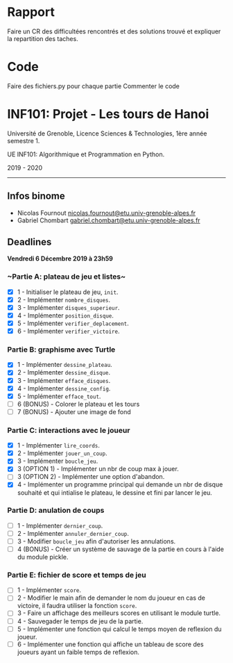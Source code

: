 # Rapport
Faire un CR des difficultées rencontrés et des solutions trouvé et expliquer la repartition des taches.
# Code
Faire des fichiers.py pour chaque partie
Commenter le code

# INF101: Projet - Les tours de Hanoi
Université de Grenoble, Licence Sciences & Technologies, 1ère année semestre 1.

UE INF101: Algorithmique et Programmation en Python.

2019 - 2020

---

## Infos binome
- Nicolas Fournout <nicolas.fournout@etu.univ-grenoble-alpes.fr>
- Gabriel Chombart <gabriel.chombart@etu.univ-grenoble-alpes.fr>


## Deadlines

**Vendredi 6 Décembre 2019 à 23h59**

### ~Partie A: plateau de jeu et listes~

- [x] 1 - Initialiser le plateau de jeu, `init`.
- [x] 2 - Implémenter `nombre_disques`.
- [x] 3 - Implémenter `disques_superieur`.
- [x] 4 - Implémenter `position_disque`.
- [x] 5 - Implémenter `verifier_deplacement`.
- [x] 6 - Implémenter `verifier_victoire`.

### Partie B: graphisme avec Turtle

- [x] 1 - Implémenter `dessine_plateau`.
- [x] 2 - Implémenter `dessine_disque`.
- [x] 3 - Implémenter `efface_disques`.
- [x] 4 - Implémenter `dessine_config`.
- [x] 5 - Implémenter `efface_tout`.
- [ ] 6 (BONUS) - Colorer le plateau et les tours
- [ ] 7 (BONUS) - Ajouter une image de fond

### Partie C: interactions avec le joueur

- [x] 1 - Implémenter `lire_coords`.
- [x] 2 - Implémenter `jouer_un_coup`.
- [x] 3 - Implémenter `boucle_jeu`.
- [x] 3 (OPTION 1) - Implémenter un nbr de coup max à jouer.
- [ ] 3 (OPTION 2) - Implémenter une option d'abandon.
- [x] 4 - Implémenter un programme principal qui demande un nbr de disque souhaité et qui intialise le plateau, le dessine et fini par lancer le jeu.
  
### Partie D: anulation de coups

- [ ] 1 - Implémenter `dernier_coup`.
- [ ] 2 - Implémenter `annuler_dernier_coup`.
- [ ] 3 - Modifier `boucle_jeu` afin d'autoriser les annulations.
- [ ] 4 (BONUS) - Créer un système de sauvage de la partie en cours à l'aide du module pickle.

### Partie E: fichier de score et temps de jeu

- [ ] 1 - Implémenter `score`.
- [ ] 2 - Modifier le main afin de demander le nom du joueur en cas de victoire, il faudra utiliser la fonction `score`.
- [ ] 3 - Faire un affichage des meilleurs scores en utilisant le module turtle.
- [ ] 4 - Sauvegader le temps de jeu de la partie.
- [ ] 5 - Implémenter une fonction qui calcul le temps moyen de reflexion du joueur.
- [ ] 6 - Implémenter une fonction qui affiche un tableau de score des joueurs ayant un faible temps de reflexion.